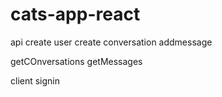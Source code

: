# cats-app-react

api
create user
create conversation
addmessage

getCOnversations
getMessages

client
signin